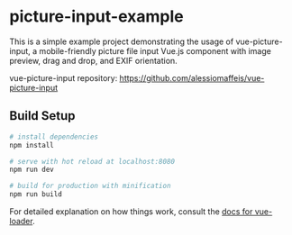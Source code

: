 # picture-input-example

This is a simple example project demonstrating the usage of vue-picture-input, a mobile-friendly picture file input Vue.js component with image preview, drag and drop, and EXIF orientation.

vue-picture-input repository: https://github.com/alessiomaffeis/vue-picture-input

## Build Setup

``` bash
# install dependencies
npm install

# serve with hot reload at localhost:8080
npm run dev

# build for production with minification
npm run build
```

For detailed explanation on how things work, consult the [docs for vue-loader](http://vuejs.github.io/vue-loader).
